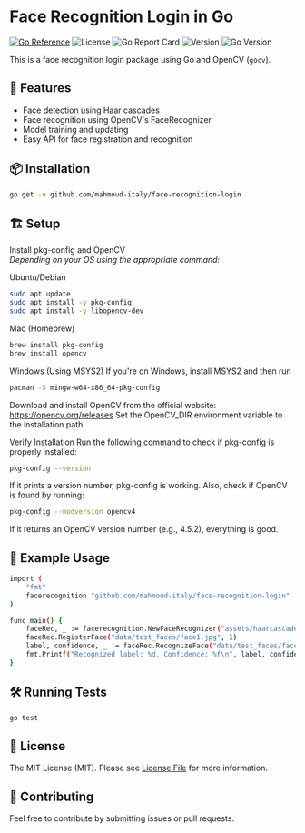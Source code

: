 # Face Recognition Login in Go

[![Go Reference](https://pkg.go.dev/badge/github.com/Mahmoud-Italy/face-recognition-login.svg)](https://pkg.go.dev/github.com/Mahmoud-Italy/face-recognition-login)
![License](https://img.shields.io/github/license/mahmoud-italy/face-recognition-login)
![Go Report Card](https://goreportcard.com/badge/github.com/mahmoud-italy/face-recognition-login)
![Version](https://img.shields.io/github/tag/mahmoud-italy/face-recognition-login)
![Go Version](https://img.shields.io/badge/go-1.23.6-blue)
 
This is a face recognition login package using Go and OpenCV (`gocv`).

## 🚀 Features
- Face detection using Haar cascades
- Face recognition using OpenCV's FaceRecognizer
- Model training and updating
- Easy API for face registration and recognition

## 📦 Installation

```bash
go get -u github.com/mahmoud-italy/face-recognition-login
```

## 🏗️ Setup
Install pkg-config and OpenCV <br />
<i>Depending on your OS using the appropriate command:</i>

Ubuntu/Debian
```bash
sudo apt update
sudo apt install -y pkg-config
sudo apt install -y libopencv-dev
```

Mac (Homebrew)
```bash
brew install pkg-config
brew install opencv
```

Windows (Using MSYS2) If you're on Windows, install MSYS2 and then run
```bash
pacman -S mingw-w64-x86_64-pkg-config
```
Download and install OpenCV from the official website: <a href="https://opencv.org/releases/" target="_blank">https://opencv.org/releases</a>
Set the OpenCV_DIR environment variable to the installation path.

Verify Installation
Run the following command to check if pkg-config is properly installed:
```bash
pkg-config --version
```

If it prints a version number, pkg-config is working.
Also, check if OpenCV is found by running:
```bash
pkg-config --modversion opencv4
```
If it returns an OpenCV version number (e.g., 4.5.2), everything is good. <br />

## 🔧 Example Usage
```bash
import (
    "fmt"
	facerecognition "github.com/mahmoud-italy/face-recognition-login"
)

func main() {
    faceRec, _ := facerecognition.NewFaceRecognizer("assets/haarcascade_frontalface_default.xml", "models/face_model.yml")
    faceRec.RegisterFace("data/test_faces/face1.jpg", 1)
    label, confidence, _ := faceRec.RecognizeFace("data/test_faces/face1.jpg")
    fmt.Printf("Recognized label: %d, Confidence: %f\n", label, confidence)
}
```

## 🛠️ Running Tests
```bash
go test
```

## 🔖 License
The MIT License (MIT). Please see [License File](LICENSE.md) for more information.

## 🤝 Contributing
Feel free to contribute by submitting issues or pull requests.
